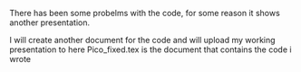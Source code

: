 There has been some probelms with the code, for some reason it shows another presentation.

I will create another document for the code and will upload my working presentation to here
Pico_fixed.tex is the document that contains the code i wrote
